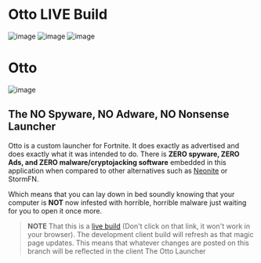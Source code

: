 # Otto LIVE Build 
![image](https://github.com/trail-blaze/otto/actions/workflows/codeql-analysis.yml/badge.svg)
![image](https://github.com/trail-blaze/otto/actions/workflows/build.yml/badge.svg)
![image](https://github.com/trail-blaze/otto/actions/workflows/build-css.yml/badge.svg)
# Otto
![image](https://user-images.githubusercontent.com/34188635/168923276-823498bc-fb83-4d96-8890-27da367b91c3.png)

## The NO Spyware, NO Adware, NO Nonsense Launcher

Otto is a custom launcher for Fortnite. It does exactly as advertised and does exactly what it was intended to do. There is **ZERO spyware, ZERO Ads, and ZERO malware/cryptojacking software** embedded in this application when compared to other alternatives such as [Neonite](https://github.com/NeoniteDev) or StormFN.

Which means that you can lay down in bed soundly knowing that your computer is **NOT** now infested with horrible, horrible malware just waiting for you to open it once more.



> **NOTE** That this is a [live build](https://trail-blaze.github.io/Otto/) (Don't click on that link, it won't work in your browser). The development client build will refresh as that magic page updates.
> This means that whatever changes are posted on this branch will be reflected in the client
The Otto Launcher
